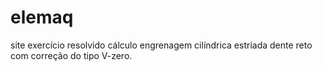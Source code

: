 # elemaq
site exercício resolvido cálculo engrenagem cilíndrica estriada dente reto com correção do tipo V-zero.
